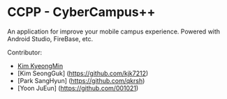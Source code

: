 # CCPP - CyberCampus++
An application for improve your mobile campus experience.
Powered with Android Studio, FireBase, etc.

Contributor:
- [Kim KyeongMin](https://github.com/KyeongMin5307)
- [Kim SeongGuk] (https://github.com/kjk7212)
- [Park SangHyun] (https://github.com/qkrsh)
- [Yoon JuEun] (https://github.com/001021)
